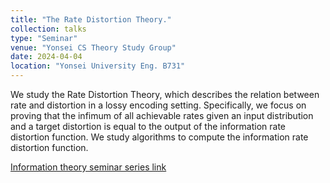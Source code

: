 ```yaml
---
title: "The Rate Distortion Theory."
collection: talks
type: "Seminar"
venue: "Yonsei CS Theory Study Group"
date: 2024-04-04
location: "Yonsei University Eng. B731"
---
```

We study the Rate Distortion Theory,
which describes the relation between rate and distortion
in a lossy encoding setting.
Specifically, we focus on proving that
the infimum of all achievable rates
given an input distribution and a target distortion
is equal to the output of the information rate distortion function.
We study algorithms to compute
the information rate distortion function.

[Information theory seminar series link](https://yonsei-cs-theory-students.github.io/)
